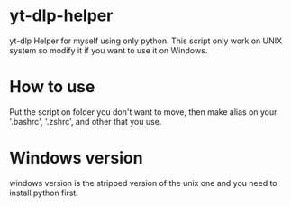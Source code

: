 # yt-dlp-helper
yt-dlp Helper for myself using only python.
This script only work on UNIX system so modify it if you want to use it on Windows.
# How to use
Put the script on folder you don't want to move, then make alias on your '.bashrc', '.zshrc', and other that you use.
# Windows version
windows version is the stripped version of the unix one and you need to install python first.
